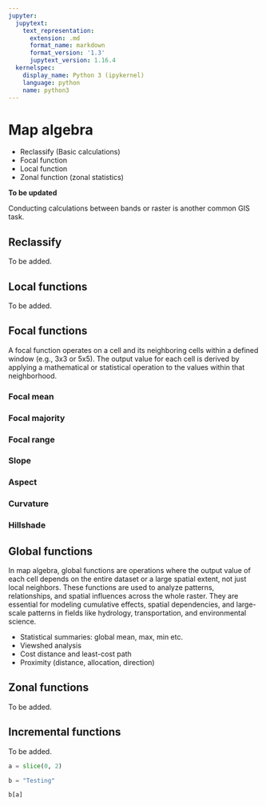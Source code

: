```yaml
---
jupyter:
  jupytext:
    text_representation:
      extension: .md
      format_name: markdown
      format_version: '1.3'
      jupytext_version: 1.16.4
  kernelspec:
    display_name: Python 3 (ipykernel)
    language: python
    name: python3
---
```


# Map algebra

- Reclassify (Basic calculations)
- Focal function
- Local function
- Zonal function (zonal statistics)

**To be updated**

Conducting calculations between bands or raster is another common GIS task. 


## Reclassify

To be added. 


## Local functions

To be added. 


## Focal functions

A focal function operates on a cell and its neighboring cells within a defined window (e.g., 3x3 or 5x5). The output value for each cell is derived by applying a mathematical or statistical operation to the values within that neighborhood.

### Focal mean

### Focal majority

### Focal range


### Slope

### Aspect

### Curvature

### Hillshade


## Global functions

In map algebra, global functions are operations where the output value of each cell depends on the entire dataset or a large spatial extent, not just local neighbors. These functions are used to analyze patterns, relationships, and spatial influences across the whole raster. They are essential for modeling cumulative effects, spatial dependencies, and large-scale patterns in fields like hydrology, transportation, and environmental science.

- Statistical summaries: global mean, max, min etc.
- Viewshed analysis
- Cost distance and least-cost path
- Proximity (distance, allocation, direction)


## Zonal functions

To be added. 


## Incremental functions

To be added. 

```python
a = slice(0, 2)
```

```python
b = "Testing"
```

```python
b[a]
```

```python

```
